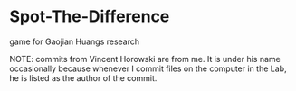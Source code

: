 # Spot-The-Difference
game for Gaojian Huangs research

NOTE: commits from Vincent Horowski are from me.
      It is under his name occasionally because whenever I commit files on the computer in the Lab,
      he is listed as the author of the commit.
